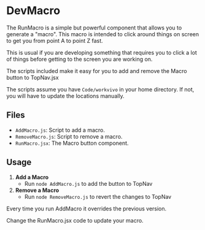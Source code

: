# DevMacro

The RunMacro is a simple but powerful component that allows you to generate a "macro".
This macro is intended to click around things on screen to get you from point A to point Z fast.

This is usual if you are developing something that requires you to click a lot of things before getting to the screen you are working on.

The scripts included make it easy for you to add and remove the Macro button to TopNav.jsx

The scripts assume you have `Code/workvivo` in your home directory. If not, you will have to update the locations manually.

## Files

- `AddMacro.js`: Script to add a macro.
- `RemoveMacro.js`: Script to remove a macro.
- `RunMacro.jsx`: The Macro button component.

## Usage

1. **Add a Macro**
   - Run `node AddMacro.js` to add the button to TopNav
2. **Remove a Macro**
   - Run `node RemoveMacro.js` to revert the changes to TopNav

Every time you run AddMacro it overrides the previous version.

Change the RunMacro.jsx code to update your macro.
